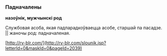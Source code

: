 ### Падначалены
**назоўнік, мужчынскі род**

Службовая асоба, якая падпарадкоўваецца асобе, старшай па пасадзе. || жаночы род: падначаленая.

<a rel="author">[http://rv-blr.com/](http://rv-blr.com/slounik.jsp?letterId=0&maskId=0&pageId=2039)</a>
